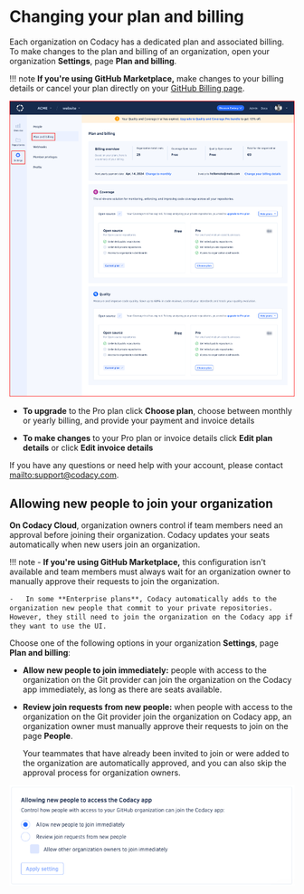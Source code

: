 # Changing your plan and billing

Each organization on Codacy has a dedicated plan and associated billing. To make changes to the plan and billing of an organization, open your organization **Settings**, page **Plan and billing**.

<!--github-marketplace-start-->
!!! note
    **If you're using GitHub Marketplace,** make changes to your billing details or cancel your plan directly on your [GitHub Billing page](https://github.com/settings/billing).
<!--github-marketplace-end-->

![Plan and billing for a Codacy organization](images/organization-plan-billing.png)

-   **To upgrade** to the Pro plan click **Choose plan**, choose between monthly or yearly billing, and provide your payment and invoice details

-   **To make changes** to your Pro plan or invoice details click **Edit plan details** or click **Edit invoice details**

If you have any questions or need help with your account, please contact <mailto:support@codacy.com>.

## Allowing new people to join your organization

**On Codacy Cloud**, organization owners control if team members need an approval before joining their organization. Codacy updates your seats automatically when new users join an organization.

!!! note
    -   **If you're using GitHub Marketplace,** this configuration isn't available and team members must always wait for an organization owner to manually approve their requests to join the organization.

    -   In some **Enterprise plans**, Codacy automatically adds to the organization new people that commit to your private repositories. However, they still need to join the organization on the Codacy app if they want to use the UI.

Choose one of the following options in your organization **Settings**, page **Plan and billing**:

-   **Allow new people to join immediately:** people with access to the organization on the Git provider can join the organization on the Codacy app immediately, as long as there are seats available.

-   **Review join requests from new people:** when people with access to the organization on the Git provider join the organization on Codacy app, an organization owner must manually approve their requests to join on the page **People**.

    Your teammates that have already been invited to join or were added to the organization are automatically approved, and you can also skip the approval process for organization owners.

![Accepting new people to the organization](images/organization-plan-billing-people-accept.png)
